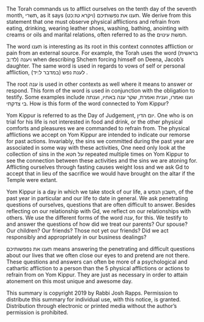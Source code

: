The Torah commands us to afflict ourselves on the tenth day of the seventh month, תשרי, as it says (ויקרא טז:כט) תענו את נפשותיכם. We derive from this statement that one must observe physical afflictions and refrain from eating, drinking, wearing leather shoes, washing, bathing, anointing with creams or oils and marital relations, often referred to as the חמשת עינוים. 

The word תענו is interesting as its root in this context connotes affliction or pain from an external source. For example, the Torah uses the word (בראשית לד:ב)  ויענה when describing Shchem forcing himself on Deena, Jacob’s daughter. The same word is used in regards to vows of self or personal affliction, לענת נפש (במדבר ל:יד) .

The root ענה is used in other contexts as well where it means to answer or respond. This form of the word is used in conjunction with the obligation to testify. Some examples include וענו ואמרו, וענית ואמרת, שקר ענה באחיו, וענתה בי צדקתי. How is this form of the word connected to Yom Kippur?

Yom Kippur is referred to as the Day of Judgement, יום הדין. One who is on trial for his life is not interested in food and drink, or the other physical comforts and pleasures we are commanded to refrain from. The physical afflictions we accept on Yom Kippur are intended to indicate our remorse for past actions. Invariably, the sins we committed during the past year are associated in some way with these activities, One need only look at the collection of sins in the על חטא repeated multiple times on Yom Kippur to see the connection between these activities and the sins we are atoning for. Afflicting ourselves through fasting causes weight loss and we ask Gd to accept that in lieu of the sacrifice we would have brought on the altar if the Temple were extant. 

Yom Kippur is a day in which we take stock of our life, a חשבון הנפש, of the past year in particular and our life to date in general. We ask penetrating questions of ourselves, questions that are often difficult to answer. Besides reflecting on our relationship with Gd, we reflect on our relationships with others. We use the different forms of the word ענה, for this. We testify to and answer the questions of how did we treat our parents? Our spouse? Our children? Our friends? Those not yet our friends? Did we act responsibly and appropriately in our business dealings? 

תענו את נפפשותיכם means answering the penetrating and difficult questions about our lives that we often close our eyes to and pretend are not there. These questions and answers can often be more of a psychological and cathartic affliction to a person than the 5 physical afflictions or actions to refrain from on Yom Kippur. They are just as necessary in order to attain atonement on this most unique and awesome day.

This summary is copyright 2019 by Rabbi Josh Rapps. Permission to distribute this summary for individual use, with this notice, is granted. Distribution through electronic or printed media without the author’s permission is prohibited.

